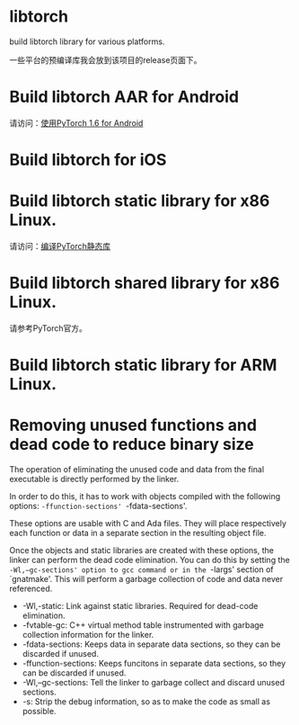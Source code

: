 # libtorch
build libtorch library for various platforms.

一些平台的预编译库我会放到该项目的release页面下。

# Build libtorch AAR for Android
请访问：[使用PyTorch 1.6 for Android](https://zhuanlan.zhihu.com/p/299736532)

# Build libtorch for iOS

# Build libtorch static library for x86 Linux.
请访问：[编译PyTorch静态库](https://zhuanlan.zhihu.com/p/313481517)

# Build libtorch shared library for x86 Linux.
请参考PyTorch官方。

# Build libtorch static library for ARM Linux.


# Removing unused functions and dead code to reduce binary size
The operation of eliminating the unused code and data from the final executable is directly performed by the linker.

In order to do this, it has to work with objects compiled with the following options: `-ffunction-sections' `-fdata-sections'.

These options are usable with C and Ada files. They will place respectively each function or data in a separate section in the resulting object file.

Once the objects and static libraries are created with these options, the linker can perform the dead code elimination. You can do this by setting the `-Wl,–gc-sections' option to gcc command or in the `-largs' section of `gnatmake'. This will perform a garbage collection of code and data never referenced.

- -Wl,-static:
Link against static libraries. Required for dead-code elimination.
- -fvtable-gc:
C++ virtual method table instrumented with garbage collection information for the linker.
- -fdata-sections:
Keeps data in separate data sections, so they can be discarded if unused.
- -ffunction-sections:
Keeps funcitons in separate data sections, so they can be discarded if unused.
- -Wl,–gc-sections:
Tell the linker to garbage collect and discard unused sections.
- -s:
Strip the debug information, so as to make the code as small as possible.


